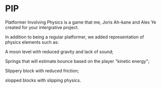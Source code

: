 # PIP

Platformer Involving Physics is a game that me, Joris Ah-kane and Alex Ye created for your intergrative project.

In addition to being a regular platformer, we added representation of physics elements such as:

A moon level with reduced gravity and lack of sound; 

Springs that will estimate bounce based on the player "kinetic energy";

Slippery block with reduced friction;

slopped blocks with slipping physics.  
